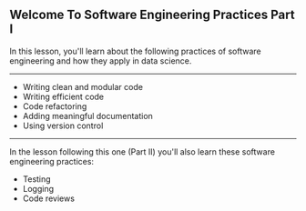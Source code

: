 ## Welcome To Software Engineering Practices Part I
In this lesson, you'll learn about the following practices of software engineering and how they apply in data science.

----

* Writing clean and modular code
* Writing efficient code
* Code refactoring
* Adding meaningful documentation
* Using version control

-----

In the lesson following this one (Part II) you'll also learn these software engineering practices:

* Testing
* Logging
* Code reviews
